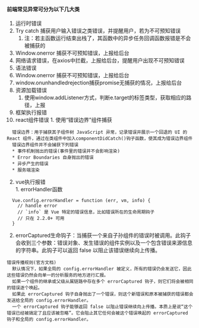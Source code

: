 #### 前端常见异常可分为以下几大类
1. 运行时错误  
  1. Try catch 捕获用户输入错误之类错误，并提醒用户，若为不可预知错误
      1. 注：若主函数运行结束出栈了，其函数中的异步任务回调函数报错是不会被捕获的
  2. Window.onerror 捕获不可预知错误，上报给后台
  3. 网络请求错误，在axios中拦截，上报给后台，提醒用户出现不可预知错误
2. 语法错误
  1. Window.onerror 捕获不可预知错误，上报给后台
  2. window.onunhandledrejection捕获promise无捕获的情况，上报给后台
3. 资源加载错误
    1. 使用window.addListener方式，判断e.target的标签类型，获取相应的路径，上报
4. 框架执行报错  
  1. react组件错误 
    1. 使用“错误边界”组件捕获
``` 
  错误边界：用于捕获其子组件树 JavaScript 异常，记录错误并展示一个回退的 UI 的 React 组件，通过在类组件中加入componentDidCatch()钩子函数，使其成为错误边界组件
  错误边界组件并不会捕获下列错误
  * 事件机制抛出的错误(事件里的错误并不会影响渲染)
  * Error Boundaries 自身抛出的错误
  * 异步产生的错误
  * 服务端渲染
```
  2. vue执行报错  
    1. errorHandler函数
```
  Vue.config.errorHandler = function (err, vm, info) {
    // handle error
    // `info` 是 Vue 特定的错误信息，比如错误所在的生命周期钩子
    // 只在 2.2.0+ 可用
  }
```   
   2. errorCaptured生命钩子：当捕获一个来自子孙组件的错误时被调用。此钩子会收到三个参数：错误对象、发生错误的组件实例以及一个包含错误来源信息的字符串。此钩子可以返回 false 以阻止该错误继续向上传播。
```
错误传播规则(官方文档)
  默认情况下，如果全局的 config.errorHandler 被定义，所有的错误仍会发送它，因此这些错误仍然会向单一的分析服务的地方进行汇报。
  如果一个组件的继承或父级从属链路中存在多个 errorCaptured 钩子，则它们将会被相同的错误逐个唤起。
  如果此 errorCaptured 钩子自身抛出了一个错误，则这个新错误和原本被捕获的错误都会发送给全局的 config.errorHandler。
  一个 errorCaptured 钩子能够返回 false 以阻止错误继续向上传播。本质上是说“这个错误已经被搞定了且应该被忽略”。它会阻止其它任何会被这个错误唤起的 errorCaptured 钩子和全局的 config.errorHandler。
```
